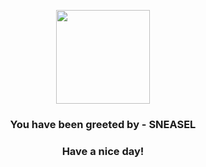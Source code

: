 <p align="center">
            <img src="https://raw.githubusercontent.com/PokeAPI/sprites/master/sprites/pokemon/215.png" width="150" height="150">
          </p>
          <h3 align="center">You have been greeted by - <b>SNEASEL</b></h3>
          <h3 align="center">Have a nice day!</h3>
